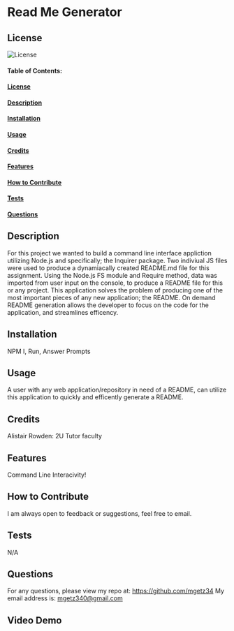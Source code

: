 # Read Me Generator

## License

![License](https://img.shields.io/github/license/mgetz34/Read-Me-Generator)

#### Table of Contents:

#### [License](#license)

#### [Description](#description)

#### [Installation](#installation)

#### [Usage](#usage)

#### [Credits](#credits)

#### [Features](#features)

#### [How to Contribute](#contribute)

#### [Tests](#tests)

#### [Questions](#questions)

## Description

For this project we wanted to build a command line interface appliction utilizing Node.js and specifically; the Inquirer package. Two indiviual JS files were
used to produce a dynamiacally created README.md file for this assignment. Using the Node.js FS
module and Require method, data was imported from user input on the console, to produce a README
file for this or any project. This application solves the problem of producing one of the most important pieces of any new application; the README. On demand README generation allows the developer to focus on the code for the application, and streamlines efficency.

## Installation

NPM I, Run, Answer Prompts

## Usage

A user with any web application/repository in need of a README, can utilize this application to quickly and efficently generate a README.

## Credits

Alistair Rowden: 2U Tutor faculty

## Features

Command Line Interacivity!

## How to Contribute

I am always open to feedback or suggestions, feel free to email.

## Tests

N/A

## Questions

For any questions, please view my repo at: https://github.com/mgetz34
My email address is: mgetz340@gmail.com

## Video Demo
